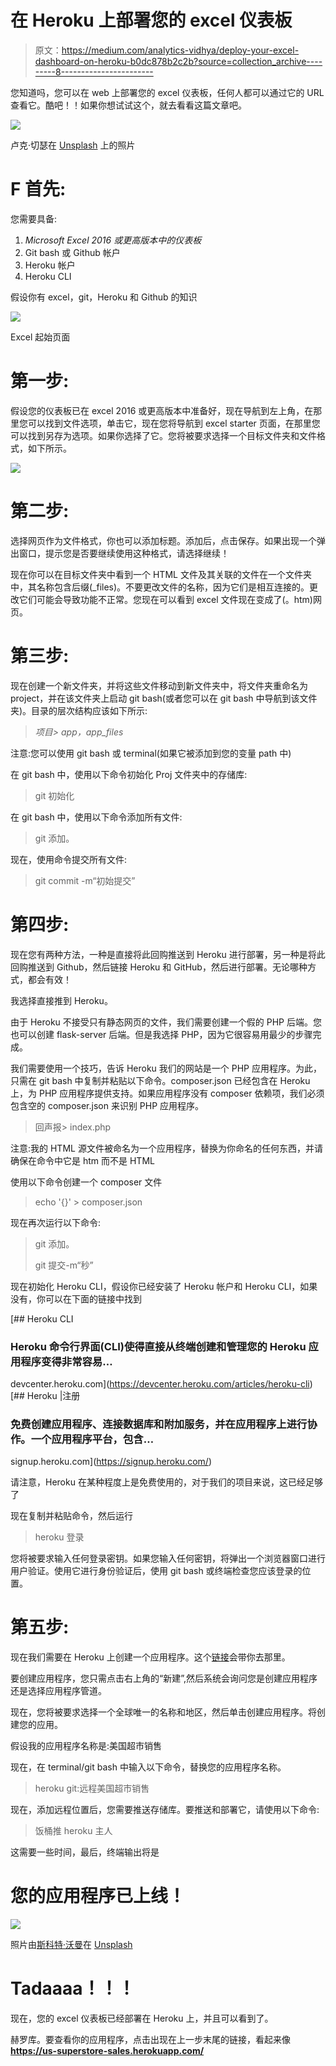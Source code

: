# 在 Heroku 上部署您的 excel 仪表板

> 原文：<https://medium.com/analytics-vidhya/deploy-your-excel-dashboard-on-heroku-b0dc878b2c2b?source=collection_archive---------8----------------------->

您知道吗，您可以在 web 上部署您的 excel 仪表板，任何人都可以通过它的 URL 查看它。酷吧！！如果你想试试这个，就去看看这篇文章吧。

![](img/63985990c36eb313b70165e772ec8e3f.png)

卢克·切瑟在 [Unsplash](https://unsplash.com?utm_source=medium&utm_medium=referral) 上的照片

# F 首先:

您需要具备:

1.  *Microsoft Excel 2016 或更高版本中的仪表板*
2.  Git bash 或 Github 帐户
3.  Heroku 帐户
4.  Heroku CLI

假设你有 excel，git，Heroku 和 Github 的知识

![](img/cc7b7d3b068be5f621defa3269dbff09.png)

Excel 起始页面

# 第一步:

假设您的仪表板已在 excel 2016 或更高版本中准备好，现在导航到左上角，在那里您可以找到文件选项，单击它，现在您将导航到 excel starter 页面，在那里您可以找到另存为选项。如果你选择了它。您将被要求选择一个目标文件夹和文件格式，如下所示。

![](img/f1a300a42ab74d829e3f7b7b8f05ffbc.png)

# 第二步:

选择网页作为文件格式，你也可以添加标题。添加后，点击保存。如果出现一个弹出窗口，提示您是否要继续使用这种格式，请选择继续！

现在你可以在目标文件夹中看到一个 HTML 文件及其关联的文件在一个文件夹中，其名称包含后缀(_files)。不要更改文件的名称，因为它们是相互连接的。更改它们可能会导致功能不正常。您现在可以看到 excel 文件现在变成了(。htm)网页。

# 第三步:

现在创建一个新文件夹，并将这些文件移动到新文件夹中，将文件夹重命名为 project，并在该文件夹上启动 git bash(或者您可以在 git bash 中导航到该文件夹)。目录的层次结构应该如下所示:

> *项目> app，app_files*

注意:您可以使用 git bash 或 terminal(如果它被添加到您的变量 path 中)

在 git bash 中，使用以下命令初始化 Proj 文件夹中的存储库:

> git 初始化

在 git bash 中，使用以下命令添加所有文件:

> git 添加。

现在，使用命令提交所有文件:

> git commit -m“初始提交”

# 第四步:

现在您有两种方法，一种是直接将此回购推送到 Heroku 进行部署，另一种是将此回购推送到 Github，然后链接 Heroku 和 GitHub，然后进行部署。无论哪种方式，都会有效！

我选择直接推到 Heroku。

由于 Heroku 不接受只有静态网页的文件，我们需要创建一个假的 PHP 后端。您也可以创建 flask-server 后端。但是我选择 PHP，因为它很容易用最少的步骤完成。

我们需要使用一个技巧，告诉 Heroku 我们的网站是一个 PHP 应用程序。为此，只需在 git bash 中复制并粘贴以下命令。composer.json 已经包含在 Heroku 上，为 PHP 应用程序提供支持。如果应用程序没有 composer 依赖项，我们必须包含空的 composer.json 来识别 PHP 应用程序。

> 回声报> index.php

注意:我的 HTML 源文件被命名为一个应用程序，替换为你命名的任何东西，并请确保在命令中它是 htm 而不是 HTML

使用以下命令创建一个 composer 文件

> echo '{}' > composer.json

现在再次运行以下命令:

> git 添加。
> 
> git 提交-m“秒”

现在初始化 Heroku CLI，假设你已经安装了 Heroku 帐户和 Heroku CLI，如果没有，你可以在下面的链接中找到

[](https://devcenter.heroku.com/articles/heroku-cli) [## Heroku CLI

### Heroku 命令行界面(CLI)使得直接从终端创建和管理您的 Heroku 应用程序变得非常容易…

devcenter.heroku.com](https://devcenter.heroku.com/articles/heroku-cli)  [## Heroku |注册

### 免费创建应用程序、连接数据库和附加服务，并在应用程序上进行协作。一个应用程序平台，包含…

signup.heroku.com](https://signup.heroku.com/) 

请注意，Heroku 在某种程度上是免费使用的，对于我们的项目来说，这已经足够了

现在复制并粘贴命令，然后运行

> heroku 登录

您将被要求输入任何登录密钥。如果您输入任何密钥，将弹出一个浏览器窗口进行用户验证。使用它进行身份验证后，使用 git bash 或终端检查您应该登录的位置。

# 第五步:

现在我们需要在 Heroku 上创建一个应用程序。这个[链接](https://dashboard.heroku.com/apps)会带你去那里。

要创建应用程序，您只需点击右上角的“新建”,然后系统会询问您是创建应用程序还是选择应用程序管道。

现在，您将被要求选择一个全球唯一的名称和地区，然后单击创建应用程序。将创建您的应用。

假设我的应用程序名称是:美国超市销售

现在，在 terminal/git bash 中输入以下命令，替换您的应用程序名称。

> heroku git:远程美国超市销售

现在，添加远程位置后，您需要推送存储库。要推送和部署它，请使用以下命令:

> 饭桶推 heroku 主人

这需要一些时间，最后，终端输出将是

# 您的应用程序已上线！

![](img/cd2046eed81ee03bef044a3bedb53d88.png)

照片由[斯科特·沃曼](https://unsplash.com/@scottiewarman?utm_source=medium&utm_medium=referral)在 [Unsplash](https://unsplash.com?utm_source=medium&utm_medium=referral)

# Tadaaaa！！！

现在，您的 excel 仪表板已经部署在 Heroku 上，并且可以看到了。

赫罗库。要查看你的应用程序，点击出现在上一步末尾的链接，看起来像**https://us-superstore-sales.herokuapp.com/**
